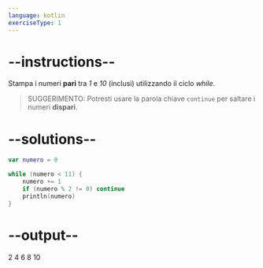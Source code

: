 ```yaml
---
language: kotlin
exerciseType: 1
---
```


# --instructions--

Stampa i numeri __pari__ tra _1_ e _10_ (inclusi) utilizzando il ciclo _while_.

> SUGGERIMENTO: Potresti usare la parola chiave `continue` per saltare i numeri __dispari__.

# --solutions--

```kotlin
var numero = 0

while (numero < 11) {
    numero += 1
    if (numero % 2 != 0) continue
    println(numero)
}
```

# --output--

2
4
6
8
10
